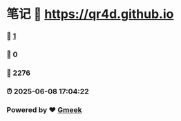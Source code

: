 # 笔记 :link: https://qr4d.github.io 
### :page_facing_up: [1](https://qr4d.github.io/tag.html) 
### :speech_balloon: 0 
### :hibiscus: 2276 
### :alarm_clock: 2025-06-08 17:04:22 
### Powered by :heart: [Gmeek](https://github.com/Meekdai/Gmeek)
